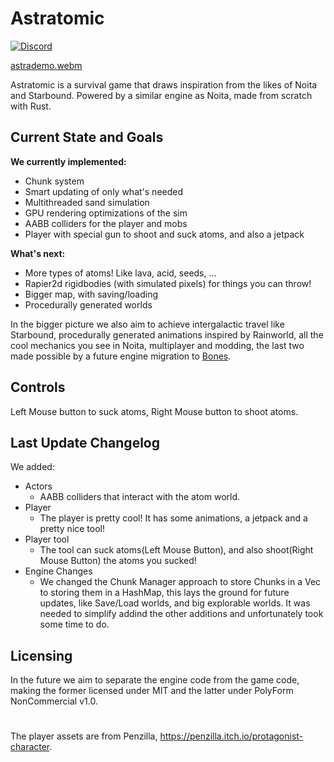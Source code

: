 # Astratomic

[![Discord](https://img.shields.io/discord/865004050357682246?logo=discord&logoColor=white)](https://discord.gg/JFhxYBvxR8) 

[astrademo.webm](https://github.com/Zac8668/astratomic/assets/78173025/f079acdc-9e1f-4636-b39b-6b358de71f11)


Astratomic is a survival game that draws inspiration from the likes of Noita and Starbound.
Powered by a similar engine as Noita, made from scratch with Rust.

## Current State and Goals

**We currently implemented:**
  - Chunk system
  - Smart updating of only what's needed
  - Multithreaded sand simulation
  - GPU rendering optimizations of the sim
  - AABB colliders for the player and mobs
  - Player with special gun to shoot and suck atoms, and also a jetpack

**What's next:**
  - More types of atoms! Like lava, acid, seeds, ...
  - Rapier2d rigidbodies (with simulated pixels) for things you can throw!
  - Bigger map, with saving/loading
  - Procedurally generated worlds
  
In the bigger picture we also aim to achieve intergalactic travel like Starbound, procedurally generated animations inspired by Rainworld, all the cool mechanics you see in Noita, multiplayer and modding, the last two made possible by a future engine migration to [Bones](https://github.com/fishfolk/bones/).

## Controls
Left Mouse button to suck atoms, Right Mouse button to shoot atoms.

## Last Update Changelog

We added:
- Actors
  - AABB colliders that interact with the atom world.
- Player
  - The player is pretty cool! It has some animations, a jetpack and a pretty nice tool!
 - Player tool
   - The tool can suck atoms(Left Mouse Button), and also shoot(Right Mouse Button) the atoms you sucked!
- Engine Changes
  - We changed the Chunk Manager approach to store Chunks in a Vec to storing them in a HashMap, this lays the ground for future updates, like Save/Load worlds, and big explorable worlds. It was needed to simplify addind the other additions and unfortunately took some time to do.

## Licensing

In the future we aim to separate the engine code from the game code, making the former licensed under MIT and the latter under PolyForm NonCommercial v1.0.

#

The player assets are from Penzilla, https://penzilla.itch.io/protagonist-character.
